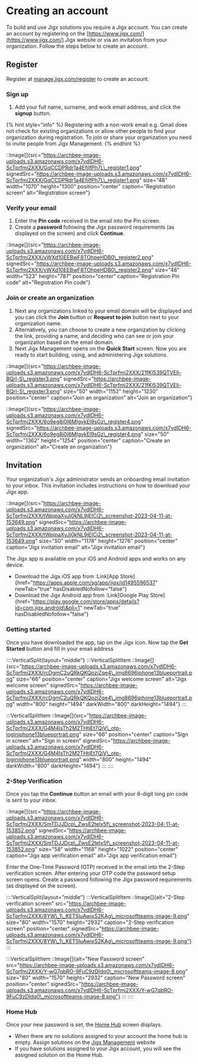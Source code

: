 # Creating an account

To build and use Jigx solutions you require a Jigx account. You can create an account by registering on the [https://www.jigx.com/](https://www.jigx.com/) Jigx website or via an invitation from your organization. Follow the steps below to create an account.

## Register

Register at [manage.jigx.com/register](http://manage.jigx.com/register) to create an account.

### Sign up

1. Add your full name, surname, and work email address, and click the **signup** button.

{% hint style="info" %}
Registering with a non-work email e.g. Gmail does not check for existing organizations or allow other people to find your organization during registration. To join or share your organization you need to invite people from Jigx Management.
{% endhint %}

::Image\[]{src="https://archbee-image-uploads.s3.amazonaws.com/x7vdIDH6-ScTprfmi2XXX/GqCCDPRdr1a4EfjlfPh7L\_register1.png" signedSrc="https://archbee-image-uploads.s3.amazonaws.com/x7vdIDH6-ScTprfmi2XXX/GqCCDPRdr1a4EfjlfPh7L\_register1.png" size="48" width="1070" height="1300" position="center" caption="Registration screen" alt="Registration screen"}

### Verify your email

1. Enter the **Pin code** received in the email into the Pin screen.
2. Create a **password** following the Jigx password requirements (as displayed on the screen) and click **Continue**.

::Image\[]{src="https://archbee-image-uploads.s3.amazonaws.com/x7vdIDH6-ScTprfmi2XXX/vWXd10EEBwF8TOhpeHDB0\_register2.png" signedSrc="https://archbee-image-uploads.s3.amazonaws.com/x7vdIDH6-ScTprfmi2XXX/vWXd10EEBwF8TOhpeHDB0\_register2.png" size="48" width="523" height="787" position="center" caption="Registration Pin code" alt="Registration Pin code"}

### Join or create an organization

1. Next any organizations linked to your email domain will be displayed and you can click the **Join** button or **Request to join** button next to your organization name.
2. Alternatively, you can choose to create a new organization by clicking the link, providing a name, and deciding who can see or join your organization based on the email domain.
3. Next Jigx Management opens on the **Quick Start** screen. Now you are ready to start building, using, and administering Jigx solutions.

::Image\[]{src="https://archbee-image-uploads.s3.amazonaws.com/x7vdIDH6-ScTprfmi2XXX/21fKl539QTVEIi-BQrl-S\_register3.png" signedSrc="https://archbee-image-uploads.s3.amazonaws.com/x7vdIDH6-ScTprfmi2XXX/21fKl539QTVEIi-BQrl-S\_register3.png" size="50" width="1152" height="1230" position="center" caption="Join an organization" alt="Join an organization"}

::Image\[]{src="https://archbee-image-uploads.s3.amazonaws.com/x7vdIDH6-ScTprfmi2XXX/6o9eg8j0I6MIgvkEl9sGz\_register4.png" signedSrc="https://archbee-image-uploads.s3.amazonaws.com/x7vdIDH6-ScTprfmi2XXX/6o9eg8j0I6MIgvkEl9sGz\_register4.png" size="50" width="1362" height="1254" position="center" caption="Create an organization" alt="Create an organization"}

## Invitation

Your organization's Jigx administrator sends an onboarding email invitation to your inbox. This invitation includes instructions on how to download your Jigx app.

::Image\[]{src="https://archbee-image-uploads.s3.amazonaws.com/x7vdIDH6-ScTprfmi2XXX/tWpjpaXyJj0kNL9jEICi2\_screenshot-2023-04-11-at-153649.png" signedSrc="https://archbee-image-uploads.s3.amazonaws.com/x7vdIDH6-ScTprfmi2XXX/tWpjpaXyJj0kNL9jEICi2\_screenshot-2023-04-11-at-153649.png" size="50" width="1178" height="1276" position="center" caption="Jigx invitation email" alt="Jigx invitation email"}

The Jigx app is available on your iOS and Android apps and works on any device.

* Download the Jigx iOS app from :Link\[App Store]{href="https://apps.apple.com/sg/app/jigx/id1495596537" newTab="true" hasDisabledNofollow="false"}
* Download the Jigx Android app from :Link\[Google Play Store]{href="https://play.google.com/store/apps/details?id=com.jigx.android\&pli=1" newTab="true" hasDisabledNofollow="false"}

### Getting started

Once you have downloaded the app, tap on the Jigx icon. Now tap the **Get Started** button and fill in your email address

::::VerticalSplit{layout="middle"} :::VerticalSplitItem ::Image\[]{src="https://archbee-image-uploads.s3.amazonaws.com/x7vdIDH6-ScTprfmi2XXX/rcDgmC2uQRkQKQpziZqe4\_img8696iphone13blueportrait.png" size="66" position="center" caption="Jigx welcome screen" alt="Jigx welcome screen" signedSrc="https://archbee-image-uploads.s3.amazonaws.com/x7vdIDH6-ScTprfmi2XXX/rcDgmC2uQRkQKQpziZqe4\_img8696iphone13blueportrait.png" width="800" height="1494" darkWidth="800" darkHeight="1494"} :::

:::VerticalSplitItem ::Image\[]{src="https://archbee-image-uploads.s3.amazonaws.com/x7vdIDH6-ScTprfmi2XXX/G4M4IsTh2M2THtjEt7QiV\_otp-loginiphone13blueportrait.png" size="66" position="center" caption="Sign in screen" alt="Sign in screen" signedSrc="https://archbee-image-uploads.s3.amazonaws.com/x7vdIDH6-ScTprfmi2XXX/G4M4IsTh2M2THtjEt7QiV\_otp-loginiphone13blueportrait.png" width="800" height="1494" darkWidth="800" darkHeight="1494"} ::: ::::

### 2-Step Verification

Once you tap the **Continue** button an email with your 6-digit long pin code is sent to your inbox.

::Image\[]{src="https://archbee-image-uploads.s3.amazonaws.com/x7vdIDH6-ScTprfmi2XXX/SmTDJJDcp\_ZwsE2teIx5f\_screenshot-2023-04-11-at-153852.png" signedSrc="https://archbee-image-uploads.s3.amazonaws.com/x7vdIDH6-ScTprfmi2XXX/SmTDJJDcp\_ZwsE2teIx5f\_screenshot-2023-04-11-at-153852.png" size="58" width="1168" height="1022" position="center" caption="Jigx app verification email" alt="Jigx app verification email"}

Enter the One-Time Password (OTP) received in the email into the 2-Step verification screen. After entering your OTP code the password setup screen opens. Create a password following the Jigx password requirements (as displayed on the screen).

::::VerticalSplit{layout="middle"} :::VerticalSplitItem ::Image\[]{alt="2-Step verification screen" src="https://archbee-image-uploads.s3.amazonaws.com/x7vdIDH6-ScTprfmi2XXX/8YW\_1\_KET5luAwixS2KAg\_microsoftteams-image-9.png" size="80" width="1570" height="2932" caption="2-Step verification screen" position="center" signedSrc="https://archbee-image-uploads.s3.amazonaws.com/x7vdIDH6-ScTprfmi2XXX/8YW\_1\_KET5luAwixS2KAg\_microsoftteams-image-9.png"} :::

:::VerticalSplitItem ::Image\[]{alt="New Password screen" src="https://archbee-image-uploads.s3.amazonaws.com/x7vdIDH6-ScTprfmi2XXX/Y-wG7qbRO-9FuC9zDIdq0\_microsoftteams-image-8.png" size="80" width="1570" height="2932" caption="New Password screen" position="center" signedSrc="https://archbee-image-uploads.s3.amazonaws.com/x7vdIDH6-ScTprfmi2XXX/Y-wG7qbRO-9FuC9zDIdq0\_microsoftteams-image-8.png"} ::: ::::

### Home Hub

Once your new password is set, the [Home Hub](../building-apps-with-jigx/ui/home-hub/home-hub.md) screen displays.

* When there are no solutions assigned to your account the home hub is empty. Assign solutions on the [Jigx Management](https://manage.jigx.com/) website
* If you have solutions assigned to your Jigx account, you will see the assigned solution on the Home Hub.
